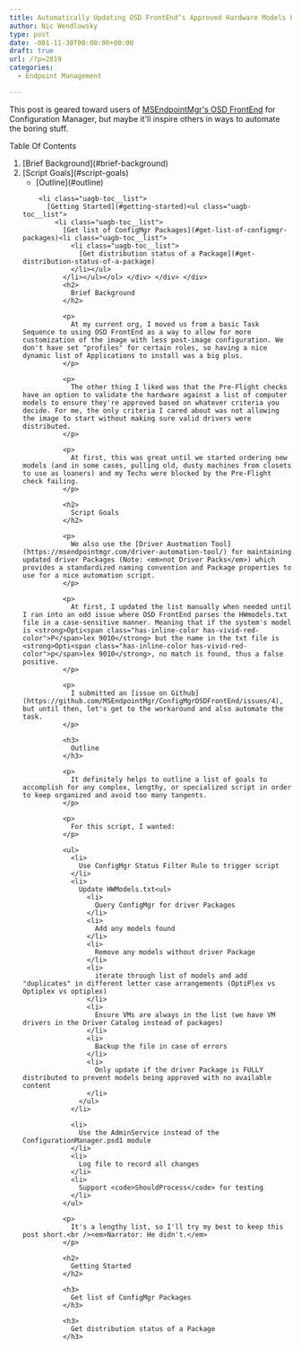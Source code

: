 ```yaml
---
title: Automatically Updating OSD FrontEnd’s Approved Hardware Models List
author: Nic Wendlowsky
type: post
date: -001-11-30T00:00:00+00:00
draft: true
url: /?p=2819
categories:
  - Endpoint Management

---
```

This post is geared toward users of [MSEndpointMgr's OSD FrontEnd](https://msendpointmgr.com/configmgr-osd-frontend/) for Configuration Manager, but maybe it'll inspire others in ways to automate the boring stuff.<div class="wp-block-uagb-table-of-contents uagb-toc\_\_align-left uagb-toc\_\_columns-1 uagb-block-382929f6 " data-scroll= "1" data-offset= "30" data-delay= "800" > 

<div class="uagb-toc__wrap">
  <div class="uagb-toc__title-wrap">
    <div class="uagb-toc__title">
      Table Of Contents
    </div>
  </div>
  
  <div class="uagb-toc__list-wrap">
    <ol class="uagb-toc__list">
      <li class="uagb-toc__list">
        [Brief Background](#brief-background)<li class="uagb-toc__list">
          [Script Goals](#script-goals)<ul class="uagb-toc__list">
            <li class="uagb-toc__list">
              [Outline](#outline)
            </li>
          </ul>
        </li>
        
        <li class="uagb-toc__list">
          [Getting Started](#getting-started)<ul class="uagb-toc__list">
            <li class="uagb-toc__list">
              [Get list of ConfigMgr Packages](#get-list-of-configmgr-packages)<li class="uagb-toc__list">
                <li class="uagb-toc__list">
                  [Get distribution status of a Package](#get-distribution-status-of-a-package)
                </li></ul>
              </li></ul></ol> </div> </div> </div> 
              <h2>
                Brief Background
              </h2>
              
              <p>
                At my current org, I moved us from a basic Task Sequence to using OSD FrontEnd as a way to allow for more customization of the image with less post-image configuration. We don't have set "profiles" for certain roles, so having a nice dynamic list of Applications to install was a big plus.
              </p>
              
              <p>
                The other thing I liked was that the Pre-Flight checks have an option to validate the hardware against a list of computer models to ensure they're approved based on whatever criteria you decide. For me, the only criteria I cared about was not allowing the image to start without making sure valid drivers were distributed.
              </p>
              
              <p>
                At first, this was great until we started ordering new models (and in some cases, pulling old, dusty machines from closets to use as loaners) and my Techs were blocked by the Pre-Flight check failing.
              </p>
              
              <h2>
                Script Goals
              </h2>
              
              <p>
                We also use the [Driver Auotmation Tool](https://msendpointmgr.com/driver-automation-tool/) for maintaining updated driver Packages (Note: <em>not Driver Packs</em>) which provides a standardized naming convention and Package properties to use for a nice automation script.
              </p>
              
              <p>
                At first, I updated the list manually when needed until I ran into an odd issue where OSD FrontEnd parses the HWmodels.txt file in a case-sensitive manner. Meaning that if the system's model is <strong>Opti<span class="has-inline-color has-vivid-red-color">P</span>lex 9010</strong> but the name in the txt file is <strong>Opti<span class="has-inline-color has-vivid-red-color">p</span>lex 9010</strong>, no match is found, thus a false positive.
              </p>
              
              <p>
                I submitted an [issue on Github](https://github.com/MSEndpointMgr/ConfigMgrOSDFrontEnd/issues/4), but until then, let's get to the workaround and also automate the task.
              </p>
              
              <h3>
                Outline
              </h3>
              
              <p>
                It definitely helps to outline a list of goals to accomplish for any complex, lengthy, or specialized script in order to keep organized and avoid too many tangents.
              </p>
              
              <p>
                For this script, I wanted:
              </p>
              
              <ul>
                <li>
                  Use ConfigMgr Status Filter Rule to trigger script
                </li>
                <li>
                  Update HWModels.txt<ul>
                    <li>
                      Query ConfigMgr for driver Packages
                    </li>
                    <li>
                      Add any models found
                    </li>
                    <li>
                      Remove any models without driver Package
                    </li>
                    <li>
                      iterate through list of models and add "duplicates" in different letter case arrangements (OptiPlex vs Optiplex vs optiplex)
                    </li>
                    <li>
                      Ensure VMs are always in the list (we have VM drivers in the Driver Catalog instead of packages)
                    </li>
                    <li>
                      Backup the file in case of errors
                    </li>
                    <li>
                      Only update if the driver Package is FULLY distributed to prevent models being approved with no available content
                    </li>
                  </ul>
                </li>
                
                <li>
                  Use the AdminService instead of the ConfigurationManager.psd1 module
                </li>
                <li>
                  Log file to record all changes
                </li>
                <li>
                  Support <code>ShouldProcess</code> for testing
                </li>
              </ul>
              
              <p>
                It's a lengthy list, so I'll try my best to keep this post short.<br /><em>Narrator: He didn't.</em>
              </p>
              
              <h2>
                Getting Started
              </h2>
              
              <h3>
                Get list of ConfigMgr Packages
              </h3>
              
              <h3>
                Get distribution status of a Package
              </h3>
